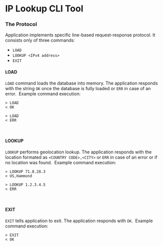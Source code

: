 # IP Lookup CLI Tool

### The Protocol
Application implements specific line-based request-response
protocol. It consists only of three commands:

* `LOAD`
* `LOOKUP <IPv4 address>`
* `EXIT`
​
#### LOAD
`LOAD` command loads the database into memory. The application responds
with the string `OK` once the database is fully loaded or `ERR` in case
of an error.
​
Example command execution:
```shell
> LOAD
< OK

> LOAD
< ERR
```
​
#### LOOKUP
`LOOKUP` performs geolocation lookup. The application responds with the
location formated as `<COUNTRY CODE>,<CITY>` or `ERR` in case of an error
or if no location was found.
​
Example command execution:
```shell
> LOOKUP 71.8.28.3
< US,Hammond

> LOOKUP 1.2.3.4.5
< ERR
```
​
#### EXIT
`EXIT` tells application to exit. The application responds with `OK`.
​
Example command execution:
```shell
> EXIT
< OK
```
​
